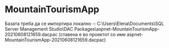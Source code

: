 # MountainTourismApp

Базата треба да се импортира локално -: C:\Users\Elena\Documents\SQL Server Management Studio\DAC Packages\aspnet-MountainTourismApp-20210608121659.dacpac (ставена е во проектот со име aspnet-MountainTourismApp-20210608121659.dacpac)
